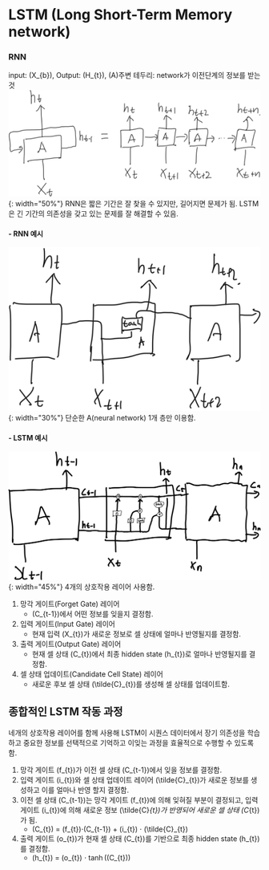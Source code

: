 # LSTM (Long Short-Term Memory network)


### RNN
input: \(X_{b}\), Output: \(H_{t}\), \(A\)주변 테두리: network가 이전단계의 정보를 받는것
![RNN](./figure/rnn.png){: width="50%"}
RNN은 짧은 기간은 잘 찾을 수 있지만, 길어지면 문제가 됨.
LSTM은 긴 기간의 의존성을 갖고 있는 문제를 잘 해결할 수 있음.

#### - RNN 예시
![RNN_Layer](./figure/rnn_layer.png){: width="30%"}
단순한 A(neural network) 1개 층만 이용함.

#### - LSTM 예시
![LSTM_Layer](./figure/lstm_layer.png){: width="45%"}
4개의 상호작용 레이어 사용함.

1. 망각 게이트(Forget Gate) 레이어
    - \(C_{t-1}\)에서 어떤 정보를 잊을지 결정함.
2. 입력 게이트(Input Gate) 레이어
    - 현재 입력 \(X_{t}\)가 새로운 정보로 셀 상태에 얼마나 반영될지를 결정함.
3. 출력 게이트(Output Gate) 레이어
    - 현재 셀 상태 \(C_{t}\)에서 최종 hidden state \(h_{t}\)로 얼마나 반영될지를 결정함.
4. 셀 상태 업데이트(Candidate Cell State) 레이어
    - 새로운 후보 셀 상태 \(\tilde{C}_{t}\)를 생성해 셀 상태를 업데이트함.

## 종합적인 LSTM 작동 과정
네개의 상호작용 레이어를 함께 사용해 LSTM이 시퀀스 데이터에서 장기 의존성을 학습하고 중요한 정보를 선택적으로 기억하고 이잊는 과정을 효율적으로 수행할 수 있도록 함.

1. 망각 게이트 \(f_{t}\)가 이전 셀 상태 \(C_{t-1}\)에서 잊을 정보를 결정함.
2. 입력 게이트 \(i_{t}\)와 셀 상태 업데이트 레이어 \(\tilde{C}_{t}\)가 새로운 정보를 생성하고 이를 얼마나 반영 할지 결정함.
3. 이전 셀 상태 \(C_{t-1}\)는 망각 게이트 \(f_{t}\)에 의해 잊혀질 부분이 결정되고, 입력 게이트 \(i_{t}\)에 의해 새로운 정보 \(\tilde{C}_{t}\)가 반영되어 새로운 셀 상태 \(C_{t}\)가 됨.
    - \(C_{t}\) = \(f_{t}\)$\cdot$\(C_{t-1}\) + \(i_{t}\) $\cdot$ \(\tilde{C}_{t}\)
4. 출력 게이트 \(o_{t}\)가 현재 셀 상태 \(C_{t}\)를 기반으로 최종 hidden state \(h_{t}\)를 결정함.
    - \(h_{t}\) = \(o_{t}\) $\cdot$ $\tanh$(\(C_{t}\))



